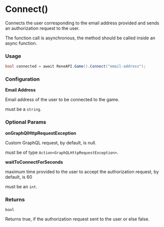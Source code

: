# Connect()

Connects the user corresponding to the email address provided and sends an authorization request to the user.

The function call is asynchronous, the method should be called inside an async function.

### Usage

```csharp
bool connected = await ReneAPI.Game().Connect("email-address");
```

### Configuration



**Email Address**

Email address of the user to be connected to the game.

must be a `string`.



### Optional Params



**onGraphQlHttpRequestException**

Custom GraphQL request, by default, is null.

must be of type `Action<GraphQLHttpRequestException>`.



**waitToConnectForSeconds**

maximum time provided to the user to accept the authorization request,  by default, is 60

must be an `int`.



### Returns

`bool`&#x20;

Returns true, if the authorization request sent to the user or else false.

